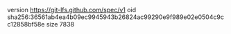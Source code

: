 version https://git-lfs.github.com/spec/v1
oid sha256:36561ab4ea4b09ec9945943b26824ac99290e9f989e02e0504c9cc12858bf58e
size 7838
